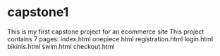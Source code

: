 # capstone1
This is my first capstone project for an ecommerce site
This project contains 7 pages:
index.html
onepiece.html
registration.html
login.html
bikinis.html
swim.html
checkout.html
